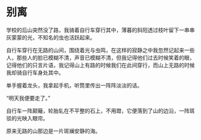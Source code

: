 # 别离

学校的后山突然没了路，我骑着自行车穿行其中，薄暮的斜阳透过枝叶留下一串串灰蒙蒙的光，不知名的虫也活跃起来。

自行车穿行在无路的山间，围绕着光与虫鸣，在这样的寂静之中我忽然记起来一些人，那些人的脸已模糊不清，声音已模糊不清，但我记得他们过去时候笑着的眼，记得他们的只言片语，我记得山上有路的时候我们在此间穿行，而山上无路的时候我却骑自行车身处其中。

单手握着龙头，我拿起手机，听筒里传出一阵阵淡淡的话。

“明天我便要走了。”

自行车一阵颠簸，轮胎轧在不平整的石上，不用蹬，它便落到了山的边沿，一阵斑驳的光映入眼帘。

原来无路的山那边是一片斑斓安静的海。
